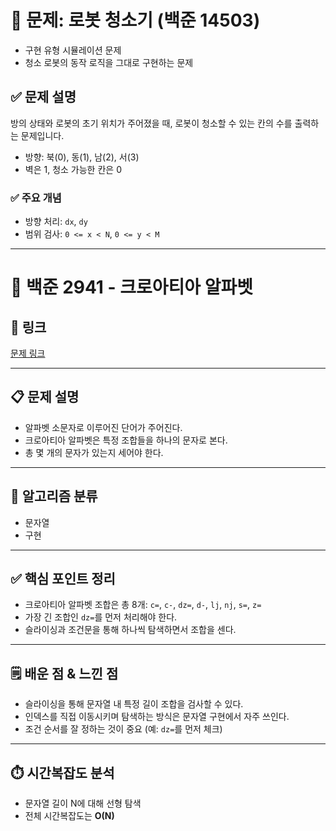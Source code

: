 # 📌 문제: 로봇 청소기 (백준 14503)

- 구현 유형 시뮬레이션 문제  
- 청소 로봇의 동작 로직을 그대로 구현하는 문제

## ✅ 문제 설명

방의 상태와 로봇의 초기 위치가 주어졌을 때, 로봇이 청소할 수 있는 칸의 수를 출력하는 문제입니다.

- 방향: 북(0), 동(1), 남(2), 서(3)  
- 벽은 1, 청소 가능한 칸은 0

### ✅ 주요 개념

- 방향 처리: `dx`, `dy`  
- 범위 검사: `0 <= x < N`, `0 <= y < M`


---

# 📌 백준 2941 - 크로아티아 알파벳

## 🔗 링크  
[문제 링크](https://www.acmicpc.net/problem/2941)

---

## 📋 문제 설명  
- 알파벳 소문자로 이루어진 단어가 주어진다.  
- 크로아티아 알파벳은 특정 조합들을 하나의 문자로 본다.  
- 총 몇 개의 문자가 있는지 세어야 한다.

---

## 🧠 알고리즘 분류  
- 문자열  
- 구현  

---

## ✅ 핵심 포인트 정리  
- 크로아티아 알파벳 조합은 총 8개: `c=`, `c-`, `dz=`, `d-`, `lj`, `nj`, `s=`, `z=`  
- 가장 긴 조합인 `dz=`를 먼저 처리해야 한다.  
- 슬라이싱과 조건문을 통해 하나씩 탐색하면서 조합을 센다.

---

## 🗒️ 배운 점 & 느낀 점  
- 슬라이싱을 통해 문자열 내 특정 길이 조합을 검사할 수 있다.  
- 인덱스를 직접 이동시키며 탐색하는 방식은 문자열 구현에서 자주 쓰인다.  
- 조건 순서를 잘 정하는 것이 중요 (예: `dz=`를 먼저 체크)

---

## ⏱️ 시간복잡도 분석  
- 문자열 길이 N에 대해 선형 탐색  
- 전체 시간복잡도는 **O(N)**
